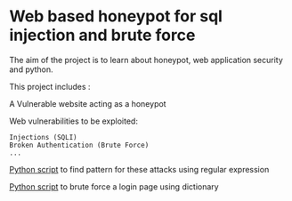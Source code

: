 # Web based honeypot for sql injection and brute force

The aim of the project is to learn about honeypot, web application security and python.

This project includes :

A Vulnerable website acting as a honeypot

Web vulnerabilities to be exploited:

```
Injections (SQLI)
Broken Authentication (Brute Force)
...
```

[Python script](https:/www.github.com/VikasGothwal/Honeypot/tree/master/stuff/logs\_searching/) to find pattern for these attacks using regular expression

[Python script](VikasGothwal/Honeypot/tree/master/stuff/attacks/brute\_force) to brute force a login page using dictionary



